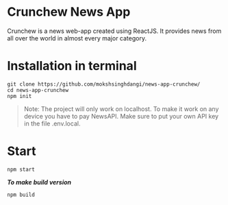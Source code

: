 # Crunchew News App

Crunchew is a news web-app created using ReactJS. It provides news from all over the world in almost every major category.

# Installation in terminal

```console
git clone https://github.com/mokshsinghdangi/news-app-crunchew/
cd news-app-crunchew
npm init
```
> Note: The project will only work on localhost. To make it work on any device you have to pay NewsAPI. Make sure to put your own API key in the file .env.local.

# Start

```console
npm start
```
***To make build version***
```console
npm build
```
